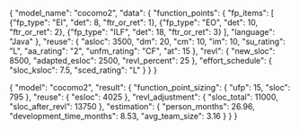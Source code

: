 {
  "model_name": "cocomo2",
  "data": {
    "function_points": {
      "fp_items": [
        {"fp_type": "EI", "det": 8, "ftr_or_ret": 1},
        {"fp_type": "EO", "det": 10, "ftr_or_ret": 2},
        {"fp_type": "ILF", "det": 18, "ftr_or_ret": 3}
      ],
      "language": "Java"
    },
    "reuse": {
      "asloc": 3500,
      "dm": 20,
      "cm": 10,
      "im": 10,
      "su_rating": "L",
      "aa_rating": "2",
      "unfm_rating": "CF",
      "at": 15
    },
    "revl": {
      "new_sloc": 8500,
      "adapted_esloc": 2500,
      "revl_percent": 25
    },
    "effort_schedule": {
      "sloc_ksloc": 7.5,
      "sced_rating": "L"
    }
  }
}


{
  "model": "cocomo2",
  "result": {
    "function_point_sizing": {
      "ufp": 15,
      "sloc": 795
    },
    "reuse": {
      "esloc": 4025
    },
    "revl_adjustment": {
      "sloc_total": 11000,
      "sloc_after_revl": 13750
    },
    "estimation": {
      "person_months": 26.96,
      "development_time_months": 8.53,
      "avg_team_size": 3.16
    }
  }
}